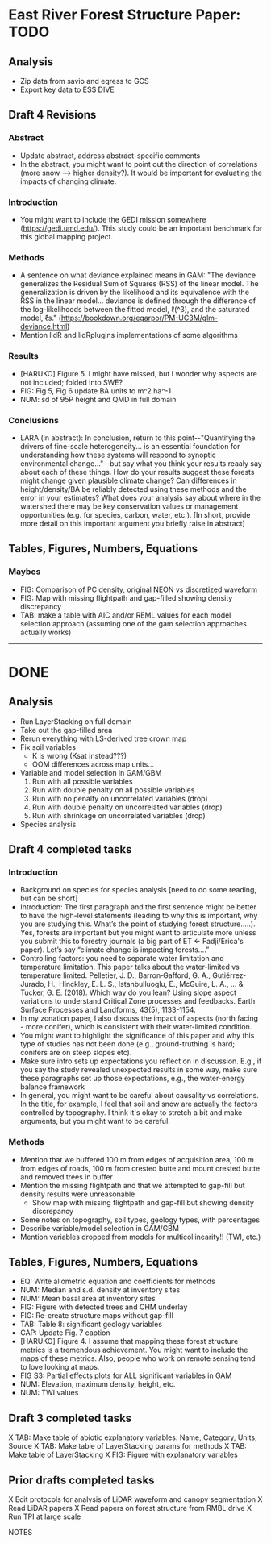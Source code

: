 # East River Forest Structure Paper: TODO

## Analysis
- Zip data from savio and egress to GCS
- Export key data to ESS DIVE

## Draft 4 Revisions

### Abstract
- Update abstract, address abstract-specific comments
- In the abstract, you might want to point out the direction of correlations (more snow --> higher density?). It would be important for evaluating the impacts of changing climate. 

### Introduction
- You might want to include the GEDI mission somewhere (https://gedi.umd.edu/). This study could be an important benchmark for this global mapping project. 
	
### Methods
- A sentence on what deviance explained means in GAM:
	"The deviance generalizes the Residual Sum of Squares (RSS) of the linear model. The generalization is driven by the likelihood and its equivalence with the RSS in the linear model... deviance is defined through the difference of the log-likelihoods between the fitted model, ℓ(^β), and the saturated model, ℓs." (https://bookdown.org/egarpor/PM-UC3M/glm-deviance.html)
- Mention lidR and lidRplugins implementations of some algorithms

### Results
- [HARUKO] Figure 5. I might have missed, but I wonder why aspects are not included; folded into SWE? 
- FIG: Fig 5, Fig 6 update BA units to m^2 ha^-1
- NUM: sd of 95P height and QMD in full domain

### Conclusions
- LARA (in abstract): In conclusion, return to this point--"Quantifying the drivers of fine-scale heterogeneity... is an essential foundation for understanding how these systems will respond to synoptic environmental change..."--but say what you think your results reaaly say about each of these things. How do your results suggest these forests might change given plausible climate change? Can differences in height/density/BA be reliably detected using these methods and the error in your estimates? What does your analysis say about where in the watershed there may be key conservation values or management opportunities (e.g. for species, carbon, water, etc.). [In short, provide more detail on this important argument you briefly raise in abstract]

## Tables, Figures, Numbers, Equations


### Maybes
- FIG: Comparison of PC density, original NEON vs discretized waveform
- FIG: Map with missing flightpath and gap-filled showing density discrepancy
- TAB: make a table with AIC and/or REML values for each model selection approach (assuming one of the gam selection approaches actually works)

---

# DONE

## Analysis
- Run LayerStacking on full domain
- Take out the gap-filled area
- Rerun everything with LS-derived tree crown map
- Fix soil variables
	- K is wrong (Ksat instead???)
	- OOM differences across map units... 
- Variable and model selection in GAM/GBM
	1. Run with all possible variables
	2. Run with double penalty on all possible variables
	3. Run with no penalty on uncorrelated variables (drop)
	4. Run with double penalty on uncorrelated variables (drop)
	5. Run with shrinkage on uncorrelated variables (drop)
- Species analysis

## Draft 4 completed tasks

### Introduction
- Background on species for species analysis [need to do some reading, but can be short]
- Introduction: The first paragraph and the first sentence might be better to have the high-level statements (leading to why this is important, why you are studying this. What’s the point of studying forest structure..…). Yes, forests are important but you might want to articulate more unless you submit this to forestry journals (a big part of ET <- Fadji/Erica's paper). Let’s say “climate change is impacting forests….”
- Controlling factors: you need to separate water limitation and temperature limitation. This paper talks about the water-limited vs temperature limited. Pelletier, J. D., Barron‐Gafford, G. A., Gutiérrez‐Jurado, H., Hinckley, E. L. S., Istanbulluoglu, E., McGuire, L. A., ... & Tucker, G. E. (2018). Which way do you lean? Using slope aspect variations to understand Critical Zone processes and feedbacks. Earth Surface Processes and Landforms, 43(5), 1133-1154.
- In my zonation paper, I also discuss the impact of aspects (north facing - more conifer), which is consistent with their water-limited condition. 
- You might want to highlight the significance of this paper and why this type of studies has not been done (e.g., ground-truthing is hard; conifers are on steep slopes etc). 
- Make sure intro sets up expectations you reflect on in discussion. E.g., if you say the study revealed unexpected results in some way, make sure these paragraphs set up those expectations, e.g., the water-energy balance framework
- In general, you might want to be careful about causality vs correlations. In the title, for example, I feel that soil and snow are actually the factors controlled by topography. I think it's okay to stretch a bit and make arguments, but you might want to be careful. 


### Methods
- Mention that we buffered 100 m from edges of acquisition area, 100 m from edges of roads, 100 m from crested butte and mount crested butte and removed trees in buffer
- Mention the missing flightpath and that we attempted to gap-fill but density results were unreasonable
	- Show map with missing flightpath and gap-fill but showing density discrepancy
- Some notes on topography, soil types, geology types, with percentages
- Describe variable/model selection in GAM/GBM
- Mention variables dropped from models for multicollinearity!! (TWI, etc.)

## Tables, Figures, Numbers, Equations
- EQ: Write allometric equation and coefficients for methods
- NUM: Median and s.d. density at inventory sites
- NUM: Mean basal area at inventory sites
- FIG: Figure with detected trees and CHM underlay
- FIG: Re-create structure maps without gap-fill
- TAB: Table 8: significant geology variables
- CAP: Update Fig. 7 caption
- [HARUKO] Figure 4. I assume that mapping these forest structure metrics is a tremendous achievement. You might want to include the maps of these metrics. Also, people who work on remote sensing tend to love looking at maps. 
- FIG S3: Partial effects plots for ALL significant variables in GAM
- NUM: Elevation, maximum density, height, etc.
- NUM: TWI values 

## Draft 3 completed tasks
X TAB: Make table of abiotic explanatory variables: Name, Category, Units, Source
X TAB: Make table of LayerStacking params for methods
X TAB: Make table of LayerStacking
X FIG: Figure with explanatory variables

## Prior drafts completed tasks
X Edit protocols for analysis of LiDAR waveform and canopy segmentation
X Read LiDAR papers
X Read papers on forest structure from RMBL drive
X Run TPI at large scale



NOTES